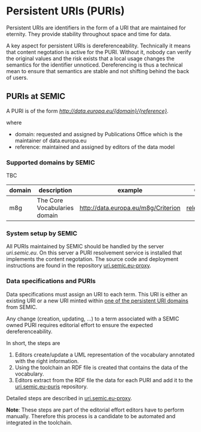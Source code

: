 # Persistent URIs (PURIs)

Persistent URIs are identifiers in the form of a URI that are maintained for eternity. 
They provide stability throughout space and time for data.

A key aspect for persistent URIs is dereferenceability.
Technically it means that content negotation is active for the PURI.
Without it, nobody can verify the original values and the risk exists that a local usage changes the semantics for the identifier unnoticed.
Dereferencing is thus a technical mean to ensure that semantics are stable and not shifting behind the back of users.


## PURIs at SEMIC

A PURI is of the form *http://data.europa.eu/{domain}/{reference}*. 

where 

 - domain: requested and assigned by Publications Office which is the maintainer of data.europa.eu
 - reference: maintained and assigned by editors of the data model


### Supported domains by SEMIC

TBC

|domain|description|example|Content|
|---|---|---|---|
|m8g| The Core Vocabularies domain | http://data.europa.eu/m8g/Criterion | [releases/m8g](https://github.com/SEMICeu/uri.semic.eu-puris/tree/main/releases/m8g) |

### System setup by SEMIC

All PURIs maintained by SEMIC should be handled by the server *uri.semic.eu*.
On this server a PURI resolvement service is installed that implements the content negotation.
The source code and deployment instructions are found in the repository [uri.semic.eu-proxy](https://github.com/SEMICeu/uri.semic.eu-proxy).


### Data specifications and PURIs

Data specifications must assign an URI to each term. 
This URI is either an existing URI or a new URI minted within [one of the persistent URI domains](#Supported-domains-by-SEMIC) from SEMIC.

Any change (creation, updating, ...) to a term associated with a SEMIC owned PURI requires editorial effort to ensure the expected dereferenceability.

In short, the steps are 

1. Editors create/update a UML representation of the vocabulary annotated with the right information.
2. Using the toolchain an RDF file is created that contains the data of the vocabulary.
3. Editors extract from the RDF file the data for each PURI and add it to the  [uri.semic.eu-puris](https://github.com/SEMICeu/uri.semic.eu-puris) repository.  

Detailed steps are described in [uri.semic.eu-proxy](https://github.com/SEMICeu/uri.semic.eu-proxy).


**Note**: These steps are part of the editorial effort editors have to perform manually.
Therefore this process is a candidate to be automated and integrated in the toolchain.










